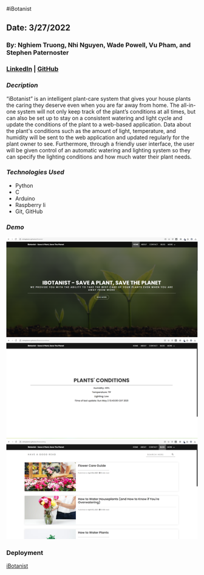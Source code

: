 #iBotanist

## Date: 3/27/2022

### By: Nghiem Truong, Nhi Nguyen, Wade Powell, Vu Pham, and Stephen Paternoster

### [LinkedIn](https://www.linkedin.com/in/nghiem-v-truong/) | [GitHub](https://github.com/vinhnghiemcr)

### **_Decription_**

“iBotanist” is an intelligent plant-care system that gives your house plants the caring they deserve even when you are far away from home. The all-in-one system will not only keep track of the plant’s conditions at all times, but can also be set up to stay on a consistent watering and light cycle and update the conditions of the plant to a web-based application. Data about the plant's conditions such as the amount of light, temperature, and humidity will be sent to the web application and updated regularly for the plant owner to see. Furthermore, through a friendly user interface, the user will be given control of an automatic watering and lighting system so they can specify the lighting conditions and how much water their plant needs.

### **_Technologies Used_**
- Python
- C
- Arduino
- Raspberry Ii
- Git, GitHub

### **_Demo_**
![](https://github.com/vinhnghiemcr/iBotanist/blob/main/Screenshot%202022-04-08%20213719.png?raw=true)
![](https://github.com/vinhnghiemcr/iBotanist/blob/main/Screenshot%202022-04-08%20213753.png?raw=true)
![](https://github.com/vinhnghiemcr/iBotanist/blob/main/Screenshot%202022-04-08%20213848.png?raw=true)

### **Deployment**

[iBotanist](https://vinhnghiemcr.github.io/iBotanist/#)
